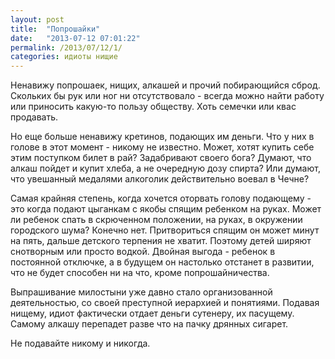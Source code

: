 ```yaml
---
layout: post
title:  "Попрошайки"
date:   "2013-07-12 07:01:22"
permalink: /2013/07/12/1/
categories: идиоты нищие
---
```


Ненавижу попрошаек, нищих, алкашей и прочий побирающийся
сброд. Скольких бы рук или ног ни отсутствовало - всегда можно найти
работу или приносить какую-то пользу обществу. Хоть семечки или квас
продавать.

Но еще больше ненавижу кретинов, подающих им деньги. Что у них в
голове в этот момент - никому не известно. Может, хотят купить себе
этим поступком билет в рай? Задабривают своего бога? Думают, что алкаш
пойдет и купит хлеба, а не очередную дозу спирта? Или думают, что
увешанный медалями алкоголик действительно воевал в Чечне?

Самая крайняя степень, когда хочется оторвать голову подающему - это
когда подают цыганкам с якобы спящим ребенком на руках. Может ли
ребенок спать в скрюченном положении, на руках, в окружении городского
шума? Конечно нет. Притвориться спящим он может минут на пять, дальше
детского терпения не хватит. Поэтому детей ширяют снотворным или
просто водкой. Двойная выгода - ребенок в постоянной отключке, а в
будущем он настолько отстанет в развитии, что не будет способен ни на
что, кроме попрошайничества.

Выпрашивание милостыни уже давно стало организованной деятельностью,
со своей преступной иерархией и понятиями. Подавая нищему, идиот
фактически отдает деньги сутенеру, их пасущему. Самому алкашу
перепадет разве что на пачку дрянных сигарет.

Не подавайте никому и никогда.
